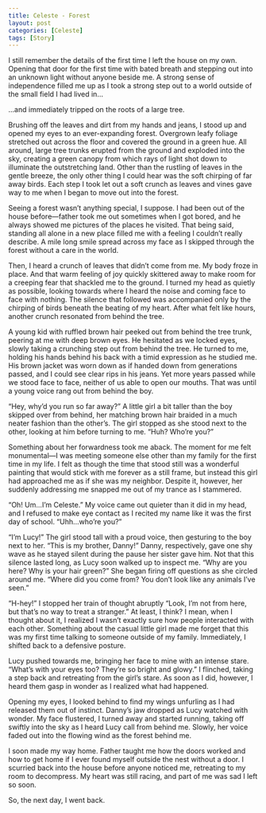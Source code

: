 ```yaml
---
title: Celeste - Forest
layout: post
categories: [Celeste]
tags: [Story]
---
```

I still remember the details of the first time I left the house on my own. Opening that door for the first time with bated breath and stepping out into an unknown light without anyone beside me. A strong sense of independence filled me up as I took a strong step out to a world outside of the small field I had lived in…

...and immediately tripped on the roots of a large tree.

Brushing off the leaves and dirt from my hands and jeans, I stood up and opened my eyes to an ever-expanding forest. Overgrown leafy foliage stretched out across the floor and covered the ground in a green hue. All around, large tree trunks erupted from the ground and exploded into the sky, creating a green canopy from which rays of light shot down to illuminate the outstretching land. Other than the rustling of leaves in the gentle breeze, the only other thing I could hear was the soft chirping of far away birds. Each step I took let out a soft crunch as leaves and vines gave way to me when I began to move out into the forest.

Seeing a forest wasn’t anything special, I suppose. I had been out of the house before—father took me out sometimes when I got bored, and he always showed me pictures of the places he visited. That being said, standing all alone in a new place filled me with a feeling I couldn’t really describe. A mile long smile spread across my face as I skipped through the forest without a care in the world. 

Then, I heard a crunch of leaves that didn’t come from me. My body froze in place. And that warm feeling of joy quickly skittered away to make room for a creeping fear that shackled me to the ground. I turned my head as quietly as possible, looking towards where I heard the noise and coming face to face with nothing. The silence that followed was accompanied only by the chirping of birds beneath the beating of my heart. After what felt like hours, another crunch resonated from behind the tree.

A young kid with ruffled brown hair peeked out from behind the tree trunk, peering at me with deep brown eyes. He hesitated as we locked eyes, slowly taking a crunching step out from behind the tree. He turned to me, holding his hands behind his back with a timid expression as he studied me. His brown jacket was worn down as if handed down from generations passed, and I could see clear rips in his jeans. Yet more years passed while we stood face to face, neither of us able to open our mouths. That was until a young voice rang out from behind the boy.

“Hey, why’d you run so far away?” A little girl a bit taller than the boy skipped over from behind, her matching brown hair braided in a much neater fashion than the other’s. The girl stopped as she stood next to the other, looking at him before turning to me. “Huh? Who’re you?”

Something about her forwardness took me aback. The moment for me felt monumental—I was meeting someone else other than my family for the first time in my life. I felt as though the time that stood still was a wonderful painting that would stick with me forever as a still frame, but instead this girl had approached me as if she was my neighbor. Despite it, however, her suddenly addressing me snapped me out of my trance as I stammered.

“Oh! Um...I’m Celeste.” My voice came out quieter than it did in my head, and I refused to make eye contact as I recited my name like it was the first day of school. “Uhh...who’re you?”

“I’m Lucy!” The girl stood tall with a proud voice, then gesturing to the boy next to her. “This is my brother, Danny!” Danny, respectively, gave one shy wave as he stayed silent during the pause her sister gave him. Not that this silence lasted long, as Lucy soon walked up to inspect me. “Why are you here? Why is your hair green?” She began firing off questions as she circled around me. “Where did you come from? You don’t look like any animals I’ve seen.”

“H-hey!” I stopped her train of thought abruptly “Look, I’m not from here, but that’s no way to treat a stranger.” At least, I think? I mean, when I thought about it, I realized I wasn’t exactly sure how people interacted with each other. Something about the casual little girl made me forget that this was my first time talking to someone outside of my family. Immediately, I shifted back to a defensive posture. 

Lucy pushed towards me, bringing her face to mine with an intense stare. “What’s with your eyes too? They’re so bright and glowy.” I flinched, taking a step back and retreating from the girl’s stare. As soon as I did, however, I heard them gasp in wonder as I realized what had happened.

Opening my eyes, I looked behind to find my wings unfurling as I had released them out of instinct. Danny’s jaw dropped as Lucy watched with wonder. My face flustered, I turned away and started running, taking off swiftly into the sky as I heard Lucy call from behind me. Slowly, her voice faded out into the flowing wind as the forest behind me.

I soon made my way home. Father taught me how the doors worked and how to get home if I ever found myself outside the nest without a door. I scurried back into the house before anyone noticed me, retreating to my room to decompress. My heart was still racing, and part of me was sad I left so soon.

So, the next day, I went back.